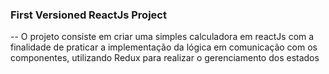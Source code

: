 ### First Versioned ReactJs Project 

-- O projeto consiste em criar uma simples calculadora em reactJs com a finalidade de praticar a implementação da lógica em comunicação com os componentes, utilizando Redux para realizar o gerenciamento dos estados
